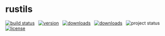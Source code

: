 # rustils
[![build status](https://travis-ci.org/NorabX/rustils.svg?branch=master)](https://travis-ci.org/Norabx/rustils)
&nbsp;
[![version](https://img.shields.io/crates/v/rustils.svg)](https://crates.io/crates/rustils)
&nbsp;
[![downloads](https://img.shields.io/crates/d/rustils.svg)](https://crates.io/crates/rustils)
&nbsp;
[![downloads](https://img.shields.io/crates/dv/rustils.svg)](https://crates.io/crates/rustils)
&nbsp;
![project status](https://img.shields.io/badge/status-alpha-red.svg)
&nbsp;
[![license](https://img.shields.io/crates/l/rustils.svg)](https://github.com/NorabX/rustils/blob/master/LICENSE.md)
